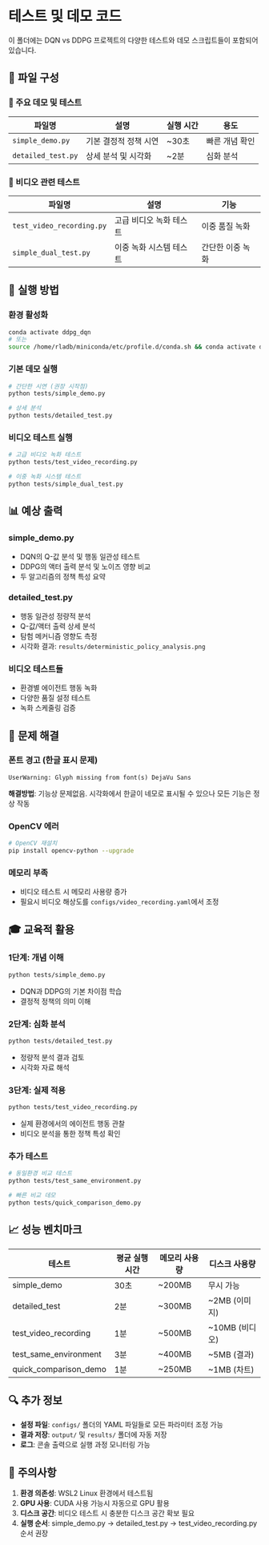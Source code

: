 # 테스트 및 데모 코드

이 폴더에는 DQN vs DDPG 프로젝트의 다양한 테스트와 데모 스크립트들이 포함되어 있습니다.

## 📁 파일 구성

### 🎯 주요 데모 및 테스트

| 파일명 | 설명 | 실행 시간 | 용도 |
|--------|------|-----------|------|
| `simple_demo.py` | 기본 결정적 정책 시연 | ~30초 | 빠른 개념 확인 |
| `detailed_test.py` | 상세 분석 및 시각화 | ~2분 | 심화 분석 |

### 🎥 비디오 관련 테스트

| 파일명 | 설명 | 기능 |
|--------|------|------|
| `test_video_recording.py` | 고급 비디오 녹화 테스트 | 이중 품질 녹화 |
| `simple_dual_test.py` | 이중 녹화 시스템 테스트 | 간단한 이중 녹화 |

## 🚀 실행 방법

### 환경 활성화
```bash
conda activate ddpg_dqn
# 또는
source /home/rladb/miniconda/etc/profile.d/conda.sh && conda activate ddpg_dqn
```

### 기본 데모 실행
```bash
# 간단한 시연 (권장 시작점)
python tests/simple_demo.py

# 상세 분석
python tests/detailed_test.py
```

### 비디오 테스트 실행
```bash
# 고급 비디오 녹화 테스트
python tests/test_video_recording.py

# 이중 녹화 시스템 테스트
python tests/simple_dual_test.py
```

## 📊 예상 출력

### simple_demo.py
- DQN의 Q-값 분석 및 행동 일관성 테스트
- DDPG의 액터 출력 분석 및 노이즈 영향 비교
- 두 알고리즘의 정책 특성 요약

### detailed_test.py
- 행동 일관성 정량적 분석
- Q-값/액터 출력 상세 분석
- 탐험 메커니즘 영향도 측정
- 시각화 결과: `results/deterministic_policy_analysis.png`

### 비디오 테스트들
- 환경별 에이전트 행동 녹화
- 다양한 품질 설정 테스트
- 녹화 스케줄링 검증

## 🔧 문제 해결

### 폰트 경고 (한글 표시 문제)
```
UserWarning: Glyph missing from font(s) DejaVu Sans
```
**해결방법**: 기능상 문제없음. 시각화에서 한글이 네모로 표시될 수 있으나 모든 기능은 정상 작동

### OpenCV 에러
```bash
# OpenCV 재설치
pip install opencv-python --upgrade
```

### 메모리 부족
- 비디오 테스트 시 메모리 사용량 증가
- 필요시 비디오 해상도를 `configs/video_recording.yaml`에서 조정

## 🎓 교육적 활용

### 1단계: 개념 이해
```bash
python tests/simple_demo.py
```
- DQN과 DDPG의 기본 차이점 학습
- 결정적 정책의 의미 이해

### 2단계: 심화 분석
```bash
python tests/detailed_test.py
```
- 정량적 분석 결과 검토
- 시각화 자료 해석

### 3단계: 실제 적용
```bash
python tests/test_video_recording.py
```
- 실제 환경에서의 에이전트 행동 관찰
- 비디오 분석을 통한 정책 특성 확인

### 추가 테스트
```bash
# 동일환경 비교 테스트
python tests/test_same_environment.py

# 빠른 비교 데모
python tests/quick_comparison_demo.py
```

## 📈 성능 벤치마크

| 테스트 | 평균 실행 시간 | 메모리 사용량 | 디스크 사용량 |
|--------|----------------|---------------|---------------|
| simple_demo | 30초 | ~200MB | 무시 가능 |
| detailed_test | 2분 | ~300MB | ~2MB (이미지) |
| test_video_recording | 1분 | ~500MB | ~10MB (비디오) |
| test_same_environment | 3분 | ~400MB | ~5MB (결과) |
| quick_comparison_demo | 1분 | ~250MB | ~1MB (차트) |

## 🔍 추가 정보

- **설정 파일**: `configs/` 폴더의 YAML 파일들로 모든 파라미터 조정 가능
- **결과 저장**: `output/` 및 `results/` 폴더에 자동 저장
- **로그**: 콘솔 출력으로 실행 과정 모니터링 가능

## 🚨 주의사항

1. **환경 의존성**: WSL2 Linux 환경에서 테스트됨
2. **GPU 사용**: CUDA 사용 가능시 자동으로 GPU 활용
3. **디스크 공간**: 비디오 테스트 시 충분한 디스크 공간 확보 필요
4. **실행 순서**: simple_demo.py → detailed_test.py → test_video_recording.py 순서 권장
